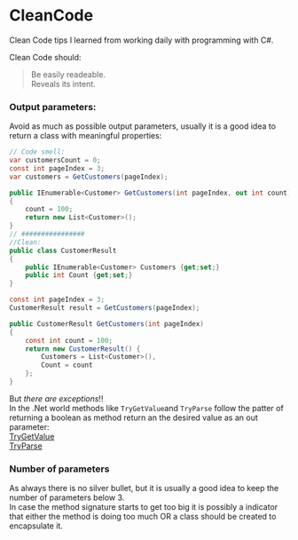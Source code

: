 # CleanCode

Clean Code tips I learned from working daily with programming with C#.  

Clean Code should:
> Be easily readeable.  
> Reveals its intent.

### Output parameters:
Avoid as much as possible output parameters, usually it is a good idea to return a class with meaningful properties:  

```cs
// Code smell:
var customersCount = 0;
const int pageIndex = 3;
var customers = GetCustomers(pageIndex);

public IEnumerable<Customer> GetCustomers(int pageIndex, out int count)
{
    count = 100;
    return new List<Customer>();
}
// ################
//Clean:
public class CustomerResult
{
    public IEnumerable<Customer> Customers {get;set;}
    public int Count {get;set;}
}

const int pageIndex = 3;
CustomerResult result = GetCustomers(pageIndex);

public CustomerResult GetCustomers(int pageIndex)
{
    const int count = 100;
    return new CustomerResult() {
        Customers = List<Customer>(),
        Count = count
    };
}
```

But *there are exceptions*!!  
In the .Net world methods like `TryGetValue`and `TryParse` follow the patter of returning a boolean as method return an the desired value as an out parameter:  
[TryGetValue](https://docs.microsoft.com/en-us/dotnet/api/system.collections.generic.dictionary-2.trygetvalue?view=netcore-2.2)  
[TryParse](https://docs.microsoft.com/en-us/dotnet/api/system.int32.tryparse?view=netcore-2.2)

### Number of parameters

As always there is no silver bullet, but it is usually a good idea to keep the number of parameters below 3.  
In case the method signature starts to get too big it is possibly a indicator that either the method is doing too much OR a class should be created to encapsulate it.  

